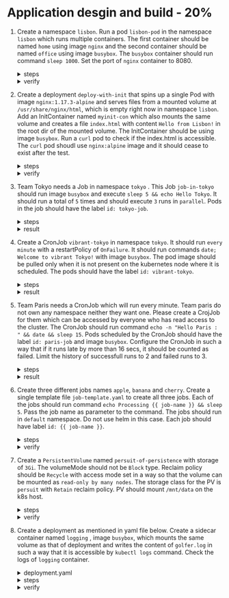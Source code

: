 # Application desgin and build - 20%

1. Create a namespace `lisbon`. Run a pod `lisbon-pod` in the namespace `lisbon` which runs multiple containers. The first container should be named `home` using image `nginx` and the second container should be named `office` using image `busybox`. The `busybox` container should run command `sleep 1000`. Set the port of `nginx` container to 8080.

    <details><summary>steps</summary>
    <p>

    ```bash
    kubectl create ns lisbon
    ```

    </p>
    Genrate basic pod yaml in the namespace `lisbon`.
    <p>

    ```bash
    kubectl run lisbon-pod --image=nginx --port=8080 --namespace=lisbon --dry-run=client -o yaml > lisbon-pod.yaml
    ```

    </p>
    Edit yaml for the pod to add the second container.
    <p>

    ```yaml
    apiVersion: v1
    kind: Pod
    metadata:
      creationTimestamp: null
      labels:
        run: lisbon-pod
      name: lisbon-pod
      namespace: lisbon
    spec:
      containers:
      - image: nginx 
        name: home
        ports:
        - containerPort: 8080
        resources: {}
      - image: busybox
        name: office 
        command: ["/bin/sh", "-c", "sleep 1000"]
      dnsPolicy: ClusterFirst
      restartPolicy: Always
    ```

    </p>
    Apply the pod yaml.
    <p>

    ```bash
    kubectl apply -f lisbon-pod.yaml
    ```

    </p>
    </details>

    <details><summary>verify</summary>
    <p>

    ```json
    kubectl get po lisbon-pod -n lisbon -o jsonpath-as-json={.spec.containers[*]}
    [
        {
            "image": "nginx",
            "imagePullPolicy": "Always",
            "name": "home",
            "ports": [
                {
                    "containerPort": 8080,
                    "protocol": "TCP"
                }
            ],
            "resources": {},
            "terminationMessagePath": "/dev/termination-log",
            "terminationMessagePolicy": "File",
            "volumeMounts": [
                {
                    "mountPath": "/var/run/secrets/kubernetes.io/serviceaccount",
                    "name": "kube-api-access-c9hp6",
                    "readOnly": true
                }
            ]
        },
        {
            "command": [
                "/bin/sh",
                "-c",
                "sleep 1000"
            ],
            "image": "busybox",
            "imagePullPolicy": "Always",
            "name": "office",
            "resources": {},
            "terminationMessagePath": "/dev/termination-log",
            "terminationMessagePolicy": "File",
            "volumeMounts": [
                {
                    "mountPath": "/var/run/secrets/kubernetes.io/serviceaccount",
                    "name": "kube-api-access-c9hp6",
                    "readOnly": true
                }
            ]
        }
    ]
    ```

    </p>
    </details>

2. Create a deployment `deploy-with-init` that spins up a single Pod with image `nginx:1.17.3-alpine` and serves files from a mounted volume at `/usr/share/nginx/html`, which is empty right now in namespace `lisbon`. Add an InitContainer named `myinit-con` which also mounts the same volume and creates a file `index.html` with content `Hello from Lisbon!` in the root dir of the mounted volume. The InitContainer should be using image `busybox`. Run a `curl` pod to check if the index.html is accessible. The `curl` pod shoudl use `nginx:alpine` image and it should cease to exist after the test.

    <details><summary>steps</summary>
    Genrate basic deployment yaml in the namespace `lisbon`.
    <p>

    ```bash
    kubectl create deploy deploy-with-init --image=nginx:1.17.3-alpine --namespace=lisbon --dry-run=client -o yaml > deploy-with-init.yaml
    ```

    </p>
    Edit yaml for the pod to add the init container and the volume mapping.
    <p>

    ```yaml
    apiVersion: apps/v1
    kind: Deployment
    metadata:
      creationTimestamp: null
      labels:
        app: deploy-with-init
      name: deploy-with-init
      namespace: lisbon
    spec:
      replicas: 1
      selector:
        matchLabels:
          app: deploy-with-init
      strategy: {}
      template:
        metadata:
          creationTimestamp: null
          labels:
            app: deploy-with-init
        spec:
          initContainers:
          - name: myinit-con
            image: busybox
            command:
            - /bin/sh
            - -c
            - echo 'Hello from Lisbon!' > /tmp/foo/index.html
            volumeMounts:
            - name: vol
              mountPath: /tmp/foo
          containers:
          - image: nginx:1.17.3-alpine
            name: nginx
            resources: {}
            volumeMounts:
            - name: vol
              mountPath: /usr/share/nginx/html
          volumes:
          - name: vol
            emptyDir: {}
    ```

    </p>
    Apply the deploy-with-init.yaml.
    <p>

    ```bash
    kubectl apply -f deploy-with-init.yaml
    ```

    </p>
    Get the pod IP of the pod run by deployment and then run curl pod to verify the index.html is accessible.
    <p>

    ```bash
    kubectl run curl -it --rm --image=nginx:alpine --restart=Never -n lisbon -- /bin/sh -c 'curl -I http://172.17.0.6'
    ```

    </details>

    <details><summary>verify</summary>
    <p>

    ```bash
    [11:38 PM IST 05.10.2021 ☸ 127.0.0.1:51368 📁 CKAD-TheHardWay ❱ master ▲]
    ┗━ ॐ  kubectl get po -n lisbon -o wide
    NAME                               READY   STATUS    RESTARTS         AGE     IP            NODE       NOMINATED NODE   READINESS GATES
    deploy-with-init-b74c59b7d-h85dz   1/1     Running   0                2m18s   172.17.0.6    minikube   <none>           <none>
    ```

    </p>
    Verify if init container was created and the index.html is written.
    <p>

    ```json
    kubectl get po -n lisbon deploy-with-init-b74c59b7d-h85dz -o jsonpath-as-json={.spec.initContainers[*]}
    [
        {
            "command": [
                "/bin/sh",
                "-c",
                "echo 'Hello from Lisbon!' \u003e /tmp/foo/index.html"
            ],
            "image": "busybox",
            "imagePullPolicy": "Always",
            "name": "myinit-con",
            "resources": {},
            "terminationMessagePath": "/dev/termination-log",
            "terminationMessagePolicy": "File",
            "volumeMounts": [
                {
                    "mountPath": "/tmp/foo",
                    "name": "vol"
                },
                {
                    "mountPath": "/var/run/secrets/kubernetes.io/serviceaccount",
                    "name": "kube-api-access-vgj9k",
                    "readOnly": true
                }
            ]
        }
    ]
    ```

    </p>
    Running the curl pod.
    <p>

    ```text
    kubectl run curl -it --rm --image=nginx:alpine --restart=Never -n lisbon -- /bin/sh -c 'curl -I http://172.17.0.6'
    HTTP/1.1 200 OK
    Server: nginx/1.17.3
    Date: Tue, 05 Oct 2021 18:09:26 GMT
    Content-Type: text/html
    Content-Length: 19
    Last-Modified: Tue, 05 Oct 2021 18:06:39 GMT
    Connection: keep-alive
    ETag: "615c942f-13"
    Accept-Ranges: bytes

    pod "curl" deleted
    ```

    </p>
    <p>

    ```text
    kubectl run curl -it --rm --image=nginx:alpine --restart=Never -n lisbon -- /bin/sh -c 'curl  http://172.17.0.6'
    Hello from Lisbon!
    pod "curl" deleted
    ```

    </p>
    </details>

3. Team Tokyo needs a Job in namespace `tokyo` . This Job `job-in-tokyo` should run image `busybox` and execute `sleep 5 && echo Hello Tokyo`. It should run a total of `5` times and should execute `3` runs in `parallel`. Pods in the job should have the label `id: tokyo-job`.

    <details><summary>steps</summary>
    Create basic job yaml.
    <p>

    ```bash
    kubectl create job job-in-tokyo --image=busybox --namespace=tokyo --dry-run=client -o yaml -- /bin/sh -c "sleep 5 && echo Hello Tokyo" > job-in-tokyo.yaml
    ```

    </p>
    Modify job settings.
    <p>

    ```yaml
    apiVersion: batch/v1
    kind: Job
    metadata:
      name: job-in-tokyo
      namespace: tokyo
    spec:
      completions: 5
      parallelism: 3
      template:
        metadata:
          labels:
            id: tokyo-job
        spec:
          containers:
          - image: busybox
            name: job-in-tokyo
            command:
            - sh
            - -c
            - sleep 5 && echo Hello Tokyo
            resources: {}
          restartPolicy: Never
    ```

    </p>
    Apply the job yaml.
    <p>

    ```bash
    kubectl apply -f job-in-tokyo.yaml
    ```

    </p>
    </details>

    <details><summary>result</summary>
    <p>

    ```text
    kg po -n tokyo
    NAME                                READY   STATUS    RESTARTS   AGE
    job-in-tokyo--1-c6gc6               1/1     Running   0          12s
    ```

    </p>
    <p>

    ```text
    ┗━ ॐ  kd job job-in-tokyo -n tokyo
    Name:             job-in-tokyo
    Namespace:        tokyo
    Selector:         controller-uid=dee9e531-a901-4eb4-92c3-347dbc26031d
    Labels:           controller-uid=dee9e531-a901-4eb4-92c3-347dbc26031d
                    job-name=job-in-tokyo
    Annotations:      <none>
    Parallelism:      3
    Completions:      5
    Completion Mode:  NonIndexed
    Start Time:       Mon, 04 Oct 2021 22:32:22 +0530
    Pods Statuses:    1 Running / 3 Succeeded / 0 Failed
    Pod Template:
    Labels:  controller-uid=dee9e531-a901-4eb4-92c3-347dbc26031d
            job-name=job-in-tokyo
    Containers:
    job-in-tokyo:
        Image:      busybox
        Port:       <none>
        Host Port:  <none>
        Command:
        /bin/sh
        -c
        sleep 5 && echo Hello Tokyo
        Environment:  <none>
        Mounts:       <none>
    Volumes:        <none>
    ```

    </p>
    </details>

4. Create a CronJob `vibrant-tokyo` in namespace `tokyo`. It should run `every minute` with a restartPolicy of `OnFailure`. It should run commands `date; Welcome to vibrant Tokyo!` with image `busybox`. The pod image should be pulled only when it is not present on the kubernetes node where it is scheduled. The pods should have the label `id: vibrant-tokyo`.

    <details><summary>steps</summary>
    Create basic job yaml in tokyo namespace.
    <p>

    ```bash
    kubectl create cj vibrant-tokyo --image=busybox --namespace=tokyo --dry-run=client -o yaml --schedule="*/1 * * * *" --  /bin/sh -c 'date; echo Welcome to vibrant Tokyo!'> vibrant-tokyo.yaml
    ```
    </p>
    Modify job settings.
    <p>

    ```yaml
    apiVersion: batch/v1
    kind: CronJob
    metadata:
      name: vibrant-tokyo
      namespace: tokyo
    spec:
      jobTemplate:
        metadata:
          name: vibrant-tokyo
        spec:
          template:
            metadata:
              labels:
                id: vibrant-tokyo
            spec:
              containers:
              - command:
                - /bin/sh
                - -c
                - date; echo Welcome to vibrant Tokyo!
                image: busybox
                imagePullPolicy: IfNotPresent
                name: vibrant-tokyo
                resources: {}
              restartPolicy: OnFailure
      schedule: '*/1 * * * *'
    ```
    </p>
    Apply the job vibrant-tokyo.yaml.
    <p>

    ```bash
    kubectl apply -f vibrant-tokyo.yaml
    ```
    </p>
    </details>

    <details><summary>result</summary>
    <p>

    ```bash
    [09:26 AM IST 07.10.2021 ☸ 127.0.0.1:51368 📁 CKAD-TheHardWay ❱ master ▲]
    ┗━ ॐ  kubectl get cj -n tokyo
    NAME            SCHEDULE      SUSPEND   ACTIVE   LAST SCHEDULE   AGE
    vibrant-tokyo   */1 * * * *   False     1        41s             4m49s
    ```
    </p>
    Check the pods.
    <p>

    ```bash
    kubectl get po -n tokyo
    NAME                              READY   STATUS      RESTARTS   AGE
    vibrant-tokyo-27226314--1-mfnc8   0/1     Completed   0          11s
    vibrant-tokyo-27226315--1-bx7cj   0/1     Completed   0          30s
    vibrant-tokyo-27226316--1-bj8hw   0/1     Completed   0          40s
    ```
    </p>
    Check the logs.
    <p>

    ```bash
    [09:26 AM IST 07.10.2021 ☸ 127.0.0.1:51368 📁 CKAD-TheHardWay ❱ master ▲]
    ┗━ ॐ  kubectl logs vibrant-tokyo-27226314--1-mfnc8 -n tokyo
    Thu Oct  7 03:56:30 UTC 2021
    Welcome to vibrant Tokyo!
    ```
    </p>
    </details>

5. Team Paris needs a CronJob which will run every minute. Team paris do not own any namespace neither they want one. Please create a CrojJob for them which can be accessed by everyone who has read access to the cluster. The CronJob should run command `echo -n "Hello Paris : " && date && sleep 15`. Pods scheduled by the CronJob should have the label `id: paris-job` and image `busybox`. Configure the CronJob in such a way that if it runs late by more than 16 secs, it should be counted as failed. Limit the history of successfull runs to 2 and failed runs to 3.

    <details><summary>steps</summary>
    Create basic cronjob yaml.
    <p>

    ```bash
    kubectl create cronjob job-in-paris --image=busybox --schedule="*/1 * * * *" --dry-run=client -o yaml -- /bin/sh -c 'echo -n "Hello Paris : " && date && sleep 15' > cronjob-in-paris.yaml
    ```

    </p>
    Modify job settings.
    <p>

    ```yaml
    apiVersion: batch/v1
    kind: CronJob
    metadata:
      name: job-in-paris
    spec:
      startingDeadlineSeconds: 15
      successfulJobsHistoryLimit: 2
      failedJobsHistoryLimit: 3
      jobTemplate:
        metadata:
          name: job-in-paris
        spec:
          template:
            metadata:
              labels:
                id: paris-job
            spec:
              containers:
              - command:
                - /bin/sh
                - -c
                - 'echo -n "Hello Paris : " && date && sleep 15'
                image: busybox
                name: job-in-paris
                resources: {}
              restartPolicy: OnFailure
      schedule: "*/1 * * * *"
    ```

    </p>
    Apply the job yaml.
    <p>

    ```bash
    kubectl apply -f cronjob-in-paris.yaml
    ```

    </p>
    </details>

    <details><summary>result</summary>
    <p>

    ```bash
    kubectl get cj
    NAME           SCHEDULE      SUSPEND   ACTIVE   LAST SCHEDULE   AGE
    job-in-paris   */1 * * * *   False     0        36s             10m
    ```

    </p>
    <p>

    ```text
    kubectl get po -l id=paris-job
    NAME                             READY   STATUS      RESTARTS      AGE
    job-in-paris-27224153--1-8dtvc   0/1     Completed   0             2m10s
    job-in-paris-27224154--1-szkmp   0/1     Completed   0             70s
    job-in-paris-27224155--1-6fm8r   1/1     Running     0             10s
    ```

    </p>
    <details>

6. Create three different jobs names `apple`, `banana` and `cherry`. Create a single template file `job-template.yaml` to create all three jobs. Each of the jobs should run command `echo Processing {{ job-name }} && sleep 5`. Pass the job name as parameter to the command. The jobs should run in `default` namespace. Do not use helm in this case. Each job should have label `id: {{ job-name }}`.

    <details><summary>steps</summary>
    Create the template file using helm
    <p>

      ```yaml
      apiVersion: batch/v1
      kind: Job
      metadata:
        name: $ITEM
        labels:
          id: $ITEM
      spec:
        template:
          metadata:
            name: jobexample
            labels:
              jobgroup: jobexample
          spec:
            containers:
            - name: c
              image: busybox
              command: ["sh", "-c", "echo Processing item $ITEM && sleep 5"]
            restartPolicy: Never
      ```

      </p>
      Generate the job yaml files.
      <p>

      ```bash
      mkdir ./jobs
      for i in apple banana cherry
      do
        cat job-tmpl.yaml | sed "s/\$ITEM/$i/" > ./jobs/job-$i.yaml
      done
      ```

      </p>
      Check the job yaml files generated.
      <p>

      ```bash
      ls ./jobs
      job-apple.yaml
      job-banana.yaml
      job-cherry.yaml
      ```

      </p>
      Apply the job yaml files.
      <p>

      ```bash
      kubectl apply -f ./jobs
      ```

      </p>
      </details>

      <details><summary>verify</summary>
      <p>

      ```bash
      [11:15 PM IST 06.10.2021 ☸ 127.0.0.1:51368 📁 CKAD-TheHardWay ❱ master ▲]
      ┗━ ॐ  for i in apple banana cherry; do cat jobs.yaml | sed "s/\$ITEM/$i/" > ./jobs/job-$i.yaml; done
      [11:15 PM IST 06.10.2021 ☸ 127.0.0.1:51368 📁 CKAD-TheHardWay ❱ master ▲]
      ┗━ ॐ  ls ./jobs
      job-apple.yaml job-banana.yaml job-cherry.yaml
      ```

      </p>

      <p>

      ```bash
      [11:15 PM IST 06.10.2021 ☸ 127.0.0.1:51368 📁 CKAD-TheHardWay ❱ master ▲]
      ┗━ ॐ  kubectl apply -f ./jobs
      job.batch/apple created
      job.batch/banana created
      job.batch/cherry created
      ```

      </p>
      <p>

      ```text
      [11:16 PM IST 06.10.2021 ☸ 127.0.0.1:51368 📁 CKAD-TheHardWay ❱ master ▲]
      ┗━ ॐ  kubectl get po
      NAME                             READY   STATUS      RESTARTS      AGE
      apple--1-rn87q                   0/1     Completed   0             27s
      banana--1-smhmb                  0/1     Completed   0             27s
      cherry--1-4vf4k                  0/1     Completed   0             27s
      ```

      </p>
      Check logs for each job.
      <p>

      ```bash
      [11:16 PM IST 06.10.2021 ☸ 127.0.0.1:51368 📁 CKAD-TheHardWay ❱ master ▲]
      ┗━ ॐ  kubectl logs banana--1-smhmb
      Processing item banana
      ```

      </p>
      </details>

7. Create a `PersistentVolume` named `persuit-of-persistence` with storage of `3Gi`. The volumeMode should not be `Block` type. Reclaim policy should be `Recycle` with access mode set in a way so that the volume can be mounted as `read-only by many nodes`. The storage class for the PV is `persuit` with `Retain` reclaim policy. PV should mount `/mnt/data` on the k8s host.

    <details><summary>steps</summary>
    Create the storage class persuit-sc.yaml
    <p>

    ```yaml
    apiVersion: storage.k8s.io/v1
    kind: StorageClass
    metadata:
      name: persuit
    provisioner: k8s.io/minikube-hostpath # this is for minikube clusters. Use appropriate provisioner if working on other clusters.
    reclaimPolicy: Retain
    allowVolumeExpansion: true
    ```
    </p>
    Create the persistent volume persuit-of-persistence.yaml file.
    <p>

    ```yaml
    apiVersion: v1
    kind: PersistentVolume
    metadata:
      name: persuit-of-persistence
    spec:
      storageClassName: persuit
      capacity:
        storage: 3Gi
      accessModes:
        - ReadOnlyMany
      persistentVolumeReclaimPolicy: Recycle
      volumeMode: Filesystem
      hostPath:
        path: /mnt/data
      ```

      </p>
      Create the storage class.
      <p>

      ```bash
      kubectl apply -f persuit-sc.yaml
      ```
      </p>
      Apply the PV yaml file.
      <p>

      ```bash
      kubectl apply -f  persuit-of-persistence.yaml
      ```
      </p>

      </details>

      <details><summary>verify</summary>
      <p>

      ```bash
      [10:33 AM IST 07.10.2021 ☸ 127.0.0.1:51368 📁 CKAD-TheHardWay ❱ master ▲] 
      ┗━ ॐ  kubectl get sc,pv
      NAME                                             PROVISIONER                RECLAIMPOLICY   VOLUMEBINDINGMODE   ALLOWVOLUMEEXPANSION   AGE
      storageclass.storage.k8s.io/persuit              k8s.io/minikube-hostpath   Retain          Immediate           true                   6m50s

      NAME                                                        CAPACITY   ACCESS MODES   RECLAIM POLICY   STATUS      CLAIM                   STORAGECLASS   REASON   AGE
      persistentvolume/persuit-of-persistence                     3Gi        ROX            Recycle          Available                           persuit                 43s
      ```
      </p>
      </details>

8. Create a deployment as mentioned in yaml file below. Create a sidecar container named `logging` , image `busybox`, which mounts the same volume as that of deployment and writes the content of `golfer.log` in such a way that it is accessible by `kubectl logs` command. Check the logs of `logging` container.

    <details><summary>deployment.yaml</summary>
    <p>

    ```yaml
    apiVersion: apps/v1
    kind: Deployment
    metadata:
      labels:
        id: golfer
      name: golfer
      namespace: denver
    spec:
      replicas: 2
      selector:
        matchLabels:
          id: golfer
      template:
        metadata:
          labels:
            id: golfer
        spec:
          volumes:
            - name: logs
              emptyDir: {}
          initContainers:
          - name: init
            image: busybox
            command: ['/bin/sh', '-c', 'echo init > /var/log/golfer/golfer.log']
            volumeMounts:
            - name: logs
              mountPath: /var/log/golfer
          containers:
          - name: busy-golfer
            image: busybox
            command: ['/bin/sh', '-c', 'while true; do echo `date`: "removing data file of players" >> /var/log/golfer/golfer.log; sleep 1; done']
            volumeMounts:
            - name: logs
              mountPath: /var/log/golfer
            resources: {}
    ```
    </p>
    </details>

    <details><summary>steps</summary>
    First deploy the above deployment.ymla. Add then add logging container configuration to the yaml.
    <p>

    ```yaml
    apiVersion: apps/v1
    kind: Deployment
    metadata:
      labels:
        id: golfer
      name: golfer
      namespace: denver
    spec:
      replicas: 2
      selector:
        matchLabels:
          id: golfer
      template:
        metadata:
          labels:
            id: golfer
        spec:
          volumes:
            - name: logs
              emptyDir: {}
          initContainers:
          - name: init
            image: busybox
            command: ['/bin/sh', '-c', 'echo init > /var/log/golfer/golfer.log']
            volumeMounts:
            - name: logs
              mountPath: /var/log/golfer
          containers:
          - name: busy-golfer
            image: busybox
            command: ['/bin/sh', '-c', 'while true; do echo `date`: "removing data file of players" >> /var/log/golfer/golfer.log; sleep 1; done']
            volumeMounts:
            - name: logs
              mountPath: /var/log/golfer
            resources: {}
          - name: logging
            image: busybox
            command: ["/bin/sh", "-c", "tail -f /var/log/golfer/golfer.log"]
            volumeMounts:
            - name: logs
              mountPath: /var/log/golfer
            resources: {}
      ```
      </p>
      Apply the changes.
      <p>

      ```bash
      kubectl apply -f deployment.yaml
      ```
      </p>
      List the pods and then check the logs of logging container.

      ```bash
      kubectl logs golfer-685548d5c9-p5mq9 -n denver -c logging
      ```
      </p>
      </details>

      <details><summary>verify</summary>
      <p>

      ```bash
      [10:53 AM IST 07.10.2021 ☸ 127.0.0.1:51368 📁 CKAD-TheHardWay ❱ master ▲]
      ┗━ ॐ  kubectl apply -f golfer.yaml
      deployment.apps/golfer configured
      ```
      </p>
      Check the deployment pods.
      <p>

      ```bash
      [10:53 AM IST 07.10.2021 ☸ 127.0.0.1:51368 📁 CKAD-TheHardWay ❱ master ▲]
      ┗━ ॐ  kg deploy,po -n denver
      NAME                     READY   UP-TO-DATE   AVAILABLE   AGE
      deployment.apps/golfer   2/2     2            2           6m27s

      NAME                          READY   STATUS    RESTARTS       AGE
      pod/golfer-685548d5c9-p5mq9   2/2     Running   0              58s
      pod/golfer-685548d5c9-snxmt   2/2     Running   0              74s
      ```
      </p>
      Check logs.
      <p>

      ```bash
      [10:55 AM IST 07.10.2021 ☸ 127.0.0.1:51368 📁 CKAD-TheHardWay ❱ master ▲]
      ┗━ ॐ  kubectl logs golfer-685548d5c9-p5mq9 -n denver -c logging
      init
      Thu Oct 7 05:24:15 UTC 2021: removing data file of players
      Thu Oct 7 05:24:16 UTC 2021: removing data file of players
      Thu Oct 7 05:24:17 UTC 2021: removing data file of players
      Thu Oct 7 05:24:18 UTC 2021: removing data file of players
      ```
      </p>
      </details>
